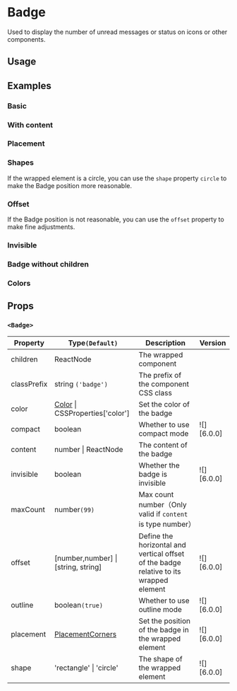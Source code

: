# Badge

Used to display the number of unread messages or status on icons or other components.

## Usage

<!--{include:<import-guide>}-->

## Examples

### Basic

<!--{include:`basic.md`}-->

### With content

<!--{include:`content.md`}-->

### Placement

<!--{include:`placement.md`}-->

### Shapes

If the wrapped element is a circle, you can use the `shape` property `circle` to make the Badge position more reasonable.

<!--{include:`shape.md`}-->

### Offset

If the Badge position is not reasonable, you can use the `offset` property to make fine adjustments.

<!--{include:`offset.md`}-->

### Invisible

<!--{include:`invisible.md`}-->

### Badge without children

<!--{include:`independent.md`}-->

### Colors

<!--{include:`color.md`}-->

## Props

### `<Badge>`

| Property    | Type`(Default)`                                        | Description                                                                            | Version    |
| ----------- | ------------------------------------------------------ | -------------------------------------------------------------------------------------- | ---------- |
| children    | ReactNode                                              | The wrapped component                                                                  |            |
| classPrefix | string `('badge')`                                     | The prefix of the component CSS class                                                  |            |
| color       | [Color](#code-ts-color-code) \| CSSProperties['color'] | Set the color of the badge                                                             |            |
| compact     | boolean                                                | Whether to use compact mode                                                            | ![][6.0.0] |
| content     | number \| ReactNode                                    | The content of the badge                                                               |            |
| invisible   | boolean                                                | Whether the badge is invisible                                                         | ![][6.0.0] |
| maxCount    | number`(99)`                                           | Max count number（Only valid if `content` is type number）                             |            |
| offset      | [number,number] \| [string, string]                    | Define the horizontal and vertical offset of the badge relative to its wrapped element | ![][6.0.0] |
| outline     | boolean`(true)`                                        | Whether to use outline mode                                                            | ![][6.0.0] |
| placement   | [PlacementCorners](#code-ts-placement-corners-code)    | Set the position of the badge in the wrapped element                                   | ![][6.0.0] |
| shape       | 'rectangle' \| 'circle'                                | The shape of the wrapped element                                                       | ![][6.0.0] |

<!--{include:(_common/types/color.md)}-->
<!--{include:(_common/types/placement-corners.md)}-->
